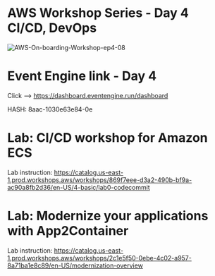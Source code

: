# AWS Workshop Series - Day 4 CI/CD, DevOps
![AWS-On-boarding-Workshop-ep4-08](https://user-images.githubusercontent.com/58282807/193214229-8608f1ad-e15b-4555-9e83-3ab0a7705086.jpg)


# Event Engine link - Day 4
Click --> https://dashboard.eventengine.run/dashboard

HASH: 8aac-1030e63e84-0e

# Lab: CI/CD workshop for Amazon ECS
Lab instruction: https://catalog.us-east-1.prod.workshops.aws/workshops/869f7eee-d3a2-490b-bf9a-ac90a8fb2d36/en-US/4-basic/lab0-codecommit

# Lab: Modernize your applications with App2Container
Lab instruction: https://catalog.us-east-1.prod.workshops.aws/workshops/2c1e5f50-0ebe-4c02-a957-8a71ba1e8c89/en-US/modernization-overview

